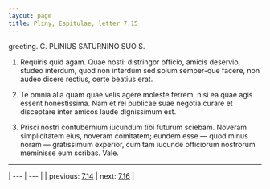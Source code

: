 ```yaml
---
layout: page
title: Pliny, Espitulae, letter 7.15
---
```


greeting. C. PLINIUS SATURNINO SUO S.



1. Requiris quid agam. Quae nosti: distringor officio, amicis deservio, studeo interdum, quod non interdum sed solum semper-que facere, non audeo dicere rectius, certe beatius erat.



2. Te omnia alia quam quae velis agere moleste ferrem, nisi ea quae agis essent honestissima. Nam et rei publicae suae negotia curare et disceptare inter amicos laude dignissimum est.



3. Prisci nostri contubernium iucundum tibi futurum sciebam. Noveram simplicitatem eius, noveram comitatem; eundem esse — quod minus noram — gratissimum experior, cum tam iucunde officiorum nostrorum meminisse eum scribas. Vale.



---

| --- | --- |
| previous: [7.14](../7.14/) | next: [7.16](../7.16/) |